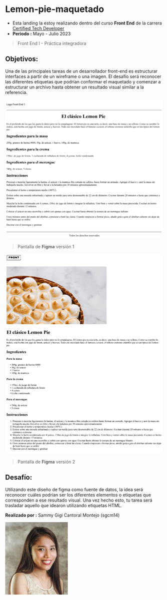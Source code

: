 Lemon-pie-maquetado
=============
- Esta landing la estoy realizando dentro del curso **Front End** de la carrera [Certified Tech Developer](https://www.digitalhouse.com/ar/productos/programacion/certified-tech-developer "Certified Tech Developer") 
- **Periodo :** Mayo - Julio 2023
> Front End I - Práctica integradora


**Objetivos:**
--------------
Una de las principales tareas de un desarrollador front-end es estructurar interfaces a partir de un wireframe o una imagen. El desafío será reconocer las diferentes etiquetas que podrían conformar el maquetado y comenzar a estructurar un archivo hasta obtener
un resultado visual similar a la referencia.

 ![](https://raw.githubusercontent.com/sgcm14/0523C02-lemon-pie-maquetado/main/img/lemon-pie-v1.png)
> Pantalla de **Figma** versión 1

 ![](https://raw.githubusercontent.com/sgcm14/0523C02-lemon-pie-maquetado/main/img/lemon-pie-v2.png)
> Pantalla de **Figma** versión 2


**Desafío:**
------------

Utilizando este diseño de figma como fuente de datos, la idea será reconocer cuáles podrían ser los diferentes elementos o etiquetas que corresponden a ese resultado visual.
Una vez hecho esto, tu tarea será trasladar aquello que idearon utilizando etiquetas HTML.


**Realizado por :** Sammy Gigi Cantoral Montejo (sgcm14)

<img src ="https://raw.githubusercontent.com/sgcm14/sgcm14/main/sammy.jpg" width="200">